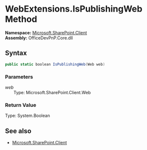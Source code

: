 # WebExtensions.IsPublishingWeb Method  
  

**Namespace:** [Microsoft.SharePoint.Client](Microsoft.SharePoint.Client.md)  
**Assembly:** OfficeDevPnP.Core.dll  
## Syntax
```C#
public static boolean IsPublishingWeb(Web web)
```
### Parameters
*web*  
&emsp;&emsp;Type: Microsoft.SharePoint.Client.Web  
### Return Value
Type: System.Boolean  

## See also
- [Microsoft.SharePoint.Client](Microsoft.SharePoint.Client.md)
